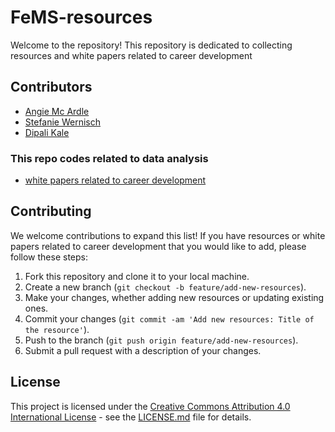 # FeMS-resources

Welcome to the repository! This repository is dedicated to collecting resources and white papers related to career development

## Contributors


- [Angie Mc Ardle](https://www.linkedin.com/in/angie-mc-ardle/)
- [Stefanie Wernisch](https://www.linkedin.com/in/stefanie-wernisch/)
- [Dipali Kale](https://www.linkedin.com/in/dipalikale/)

### This repo codes related to data analysis  
- [white papers related to career development](Careerdevelopmentwhitepapers.md)

## Contributing

We welcome contributions to expand this list! If you have resources or white papers related to career development that you would like to add, please follow these steps:

1. Fork this repository and clone it to your local machine.
2. Create a new branch (`git checkout -b feature/add-new-resources`).
3. Make your changes, whether adding new resources or updating existing ones.
4. Commit your changes (`git commit -am 'Add new resources: Title of the resource'`).
5. Push to the branch (`git push origin feature/add-new-resources`).
6. Submit a pull request with a description of your changes.

## License

This project is licensed under the [Creative Commons Attribution 4.0 International License](https://creativecommons.org/licenses/by/4.0/) - see the [LICENSE.md](LICENSE.md) file for details.


